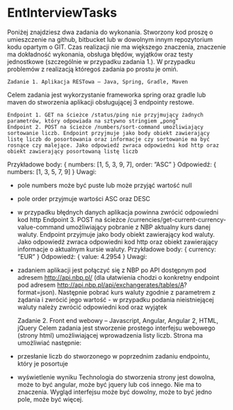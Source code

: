 # EntInterviewTasks

Poniżej znajdziesz dwa zadania do wykonania. Stworzony kod proszę o umieszczenie na github, bitbucket lub w dowolnym innym repozytorium kodu opartym o GIT. Czas realizacji nie ma większego znaczenia, znaczenie ma dokładność wykonania, obsługa błędów, wyjątków oraz testy jednostkowe (szczególnie w przypadku zadania 1.). W przypadku problemów z realizacją któregoś zadania po prostu je omiń.

	Zadanie 1. Aplikacja RESTowa – Java, Spring, Gradle, Maven
Celem zadania jest wykorzystanie frameworka spring oraz gradle lub maven do stworzenia aplikacji obsługującej 3 endpointy restowe.
	
	Endpoint 1. GET na ścieżce /status/ping nie przyjmujący żadnych parametrów, który odpowiada na sztywno stringiem „pong”
	Endpoint 2. POST na ścieżce /numbers/sort-command umożliwiający sortowanie liczb. Endpoint przyjmuje jako body obiekt zawierający listę liczb do posortowania oraz informacje czy sortowanie ma być rosnące czy malejące. Jako odpowiedź zwraca odpowiedni kod http oraz obiekt zawierający posortowaną listę liczb
Przykładowe body: {
numbers: [1, 5, 3, 9, 7],
order: ”ASC” }
Odpowiedź: {
numbers: [1, 3, 5, 7, 9] }
Uwagi:
- pole numbers może być puste lub może przyjąć wartość null
- pole order przyjmuje wartości ASC oraz DESC
- w przypadku błędnych danych aplikacja powinna zwrócić odpowiedni kod http
	Endpoint 3. POST na ścieżce /currencies/get-current-currency-value-command umożliwiający pobranie z NBP aktualny kurs danej waluty. Endpoint przyjmuje jako body obiekt zawierający kod waluty. Jako odpowiedź zwraca odpowiedni kod http oraz obiekt zawierający informacje o aktualnym kursie waluty.
Przykładowe body: {
currency: ”EUR” }
Odpowiedź: {
value: 4.2954 }
Uwagi:

- zadaniem aplikacji jest połączyć się z NBP po API dostępnym pod adresem http://api.nbp.pl/ (dla ułatwienia chodzi o konkretny endpoint pod adresem http://api.nbp.pl/api/exchangerates/tables/A? format=json). Następnie pobrać kurs waluty zgodnie z parametrem z żądania i zwrócić jego wartość - w przypadku podania nieistniejącej waluty należy zwrócić odpowiedni kod oraz wyjątek

	Zadanie 2. Front end webowy – Javascript, Angular, Angular 2, HTML, jQuery
Celem zadania jest stworzenie prostego interfejsu webowego (strony html) umożliwiającej wprowadzenia listy liczb. Strona ma umożliwiać następnie:
- przesłanie liczb do stworzonego w poprzednim zadaniu endpointu, który je posortuje
- wyświetlenie wyniku
Technologia do stworzenia strony jest dowolna, może to być angular, może być jquery lub coś innego. Nie ma to znaczenia. Wygląd interfejsu może być dowolny, może to być jedno pole, może być więcej.
   

